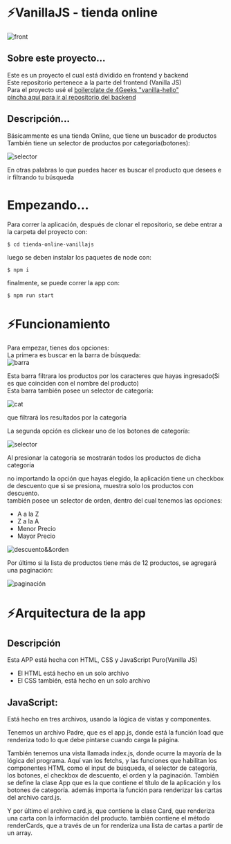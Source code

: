 # ⚡VanillaJS - tienda online  
![front](https://imagizer.imageshack.com/img924/7391/YUvAUd.png)
## Sobre este proyecto...
  Este es un proyecto el cual está dividido en frontend y backend    
  Este repositorio pertenece a la parte del frontend (Vanilla JS)  
  Para el proyecto usé el [boilerplate de 4Geeks "vanilla-hello"](https://github.com/4GeeksAcademy/vanillajs-hello)  
  [pincha aquí para ir al repositorio del backend](https://github.com/joaquindiazalvarez/tienda-online-backend-flask-mysql)  
  
## Descripción...
  Básicammente es una tienda Online, que tiene un buscador de productos  
  También tiene un selector de productos por categoría(botones):  
  
  ![selector](https://imagizer.imageshack.com/img924/9897/VxnjpM.png) 
  
  En otras palabras lo que puedes hacer es buscar el producto que desees e ir filtrando tu búsqueda  
  
# Empezando...
Para correr la aplicación, después de clonar el repositorio, se debe entrar a la carpeta del proyecto con:  

```$ cd tienda-online-vanillajs```  
    
luego se deben instalar los paquetes de node con:  

```$ npm i```    
    
finalmente, se puede correr la app con:   

```$ npm run start```    

# ⚡Funcionamiento
Para empezar, tienes dos opciones:  
La primera es buscar en la barra de búsqueda:  
![barra](https://imagizer.imageshack.com/img924/6120/QDwVsy.png)  

Esta barra filtrara los productos por los caracteres que hayas ingresado(Si es que coinciden con el nombre del producto)  
Esta barra también posee un selector de categoría:  

![cat](https://imagizer.imageshack.com/img924/5629/3tDWeF.png)  

que filtrará los resultados por la categoría  

La segunda opción es clickear uno de los botones de categoría:  

![selector](https://imagizer.imageshack.com/img924/9897/VxnjpM.png)  

Al presionar la categoría se mostrarán todos los productos de dicha categoría  

no importando la opción que hayas elegido, la aplicación tiene un checkbox de descuento que si se presiona, muestra solo los productos con descuento.  
también posee un selector de orden, dentro del cual tenemos las opciones:
- A a la Z  
- Z a la A  
- Menor Precio  
- Mayor Precio

![descuento&&orden](https://imagizer.imageshack.com/img923/874/f1xxRU.png)  

Por último si la lista de productos tiene más de 12 productos, se agregará una paginación:  

![paginación](https://imagizer.imageshack.com/img922/1990/qHCmQ4.png)

# ⚡Arquitectura de la app
## Descripción
Esta APP está hecha con HTML, CSS y JavaScript Puro(Vanilla JS)
- El HTML está hecho en un solo archivo
- El CSS también, está hecho en un solo archivo
## JavaScript:
Está hecho en tres archivos, usando la lógica de vistas y componentes.

Tenemos un archivo Padre, que es el app.js, donde está la función load que renderiza todo lo que debe pintarse cuando carga la página.

También tenemos una vista llamada index.js, donde ocurre la mayoría de la lógica del programa. Aquí van los fetchs, y las funciones que habilitan los componentes HTML como el input de búsqueda, el selector de categoría, los botones, el checkbox de descuento, el orden y la paginación. También se define la clase App que es la que contiene el título de la aplicación y los botones de categoría. además importa la función para renderizar las cartas del archivo card.js.  

Y por último el archivo card.js, que contiene la clase Card, que renderiza una carta con la información del producto. también contiene el método renderCards, que a través de un for renderiza una lista de cartas a partir de un array.


